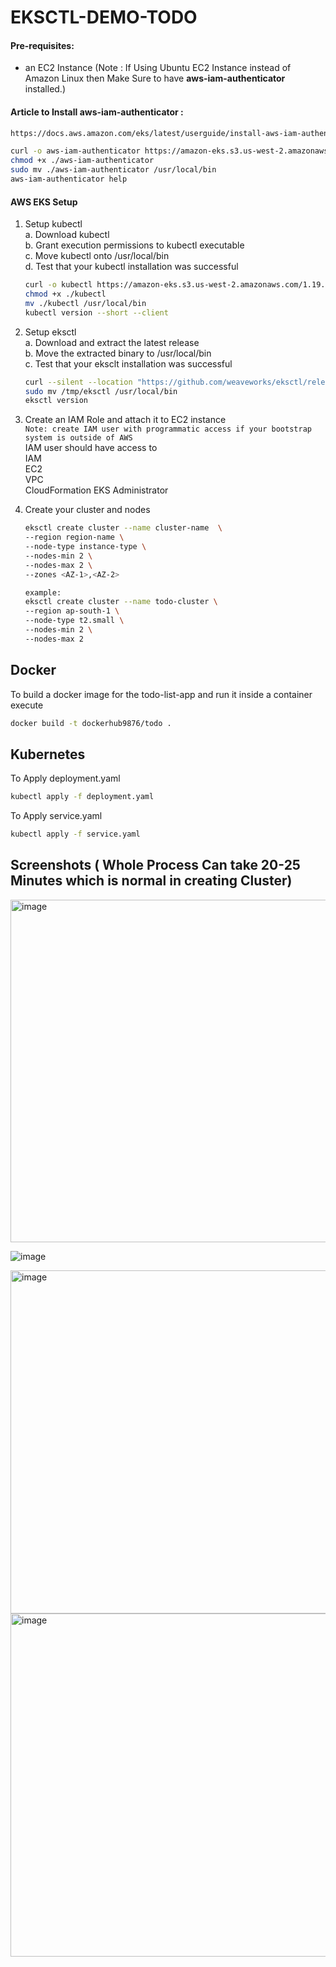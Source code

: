 # EKSCTL-DEMO-TODO

#### Pre-requisites: 
  - an EC2 Instance (Note : If Using Ubuntu EC2 Instance instead of Amazon Linux then Make Sure to have **aws-iam-authenticator** installed.)


#### Article to Install aws-iam-authenticator :
```sh
https://docs.aws.amazon.com/eks/latest/userguide/install-aws-iam-authenticator.html
```

```sh
curl -o aws-iam-authenticator https://amazon-eks.s3.us-west-2.amazonaws.com/1.15.10/2020-02-22/bin/linux/amd64/aws-iam-authenticator
chmod +x ./aws-iam-authenticator
sudo mv ./aws-iam-authenticator /usr/local/bin
aws-iam-authenticator help
```

#### AWS EKS Setup 
1. Setup kubectl   
   a. Download kubectl  
   b. Grant execution permissions to kubectl executable   
   c. Move kubectl onto /usr/local/bin   
   d. Test that your kubectl installation was successful    
   ```sh 
   curl -o kubectl https://amazon-eks.s3.us-west-2.amazonaws.com/1.19.6/2021-01-05/bin/linux/amd64/kubectl
   chmod +x ./kubectl
   mv ./kubectl /usr/local/bin 
   kubectl version --short --client
   ```
2. Setup eksctl   
   a. Download and extract the latest release   
   b. Move the extracted binary to /usr/local/bin   
   c. Test that your eksclt installation was successful   
   ```sh
   curl --silent --location "https://github.com/weaveworks/eksctl/releases/latest/download/eksctl_$(uname -s)_amd64.tar.gz" | tar xz -C /tmp
   sudo mv /tmp/eksctl /usr/local/bin
   eksctl version
   ```
  
3. Create an IAM Role and attach it to EC2 instance    
   `Note: create IAM user with programmatic access if your bootstrap system is outside of AWS`   
   IAM user should have access to   
   IAM   
   EC2   
   VPC    
   CloudFormation
   EKS
   Administrator

4. Create your cluster and nodes 
   ```sh
   eksctl create cluster --name cluster-name  \
   --region region-name \
   --node-type instance-type \
   --nodes-min 2 \
   --nodes-max 2 \ 
   --zones <AZ-1>,<AZ-2>
   
   example:
   eksctl create cluster --name todo-cluster \
   --region ap-south-1 \
   --node-type t2.small \
   --nodes-min 2 \
   --nodes-max 2
    ```




## Docker

To build a docker image for the todo-list-app and run it inside a container execute

```sh
docker build -t dockerhub9876/todo .
```


## Kubernetes

To Apply deployment.yaml

```sh
kubectl apply -f deployment.yaml
```


To Apply service.yaml

```sh
kubectl apply -f service.yaml
```


## Screenshots ( Whole Process Can take 20-25 Minutes which is normal in creating Cluster)

<img width="548" alt="image" src="https://user-images.githubusercontent.com/110477025/210777883-4eafd817-64ce-4ade-8952-7d6cab8a9d81.png">


![image](https://user-images.githubusercontent.com/110477025/210777995-c1308f1a-0b75-4c59-96ee-c5f1be7b3fff.png)


<img width="549" alt="image" src="https://user-images.githubusercontent.com/110477025/210778102-3ebf4770-6fb3-4b82-bf51-ade2c330c52b.png">


<img width="549" alt="image" src="https://user-images.githubusercontent.com/110477025/210778171-c04f3b85-dd77-48ae-892e-b750b6307353.png">






